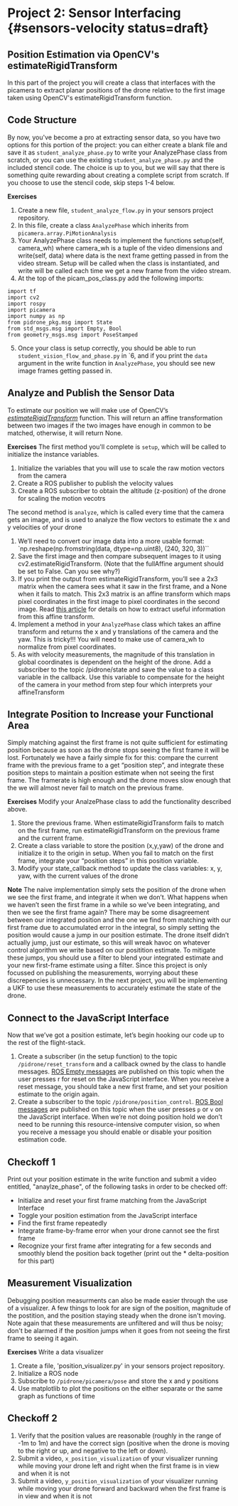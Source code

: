 # Project 2: Sensor Interfacing {#sensors-velocity status=draft}

## Position Estimation via OpenCV's estimateRigidTransform
In this part of the project you will create a class that interfaces with the picamera to extract planar positions of the drone relative to the first image taken using OpenCV's estimateRigidTransform function.

## Code Structure
By now, you've become a pro at extracting sensor data, so you have two options for this portion of the project: you can either create a blank file and save it as `student_analyze_phase.py` to write your AnalyzePhase class from scratch, or you can use the existing `student_analyze_phase.py` and the included stencil code. The choice is up to you, but we will say that there is something quite rewarding about creating a complete script from scratch. If you choose to use the stencil code, skip steps 1-4 below.

**Exercises**
1. Create a new file, `student_analyze_flow.py` in your sensors project repository.
2. In this file, create a class `AnalyzePhase` which inherits from `picamera.array.PiMotionAnalysis`
3. Your AnalyzePhase class needs to implement the functions setup(self, camera_wh) where camera_wh is a tuple of the video dimensions and write(self, data) where data is the next frame getting passed in from the video stream. Setup will be called when the class is instantiated, and write will be called each time we get a new frame from the video stream.
4. At the top of the picam_pos_class.py add the following imports:
  ```
  import tf
  import cv2
  import rospy
  import picamera
  import numpy as np
  from pidrone_pkg.msg import State
  from std_msgs.msg import Empty, Bool
  from geometry_msgs.msg import PoseStamped
  ```
5. Once your class is setup correctly, you should be able to run `student_vision_flow_and_phase.py` in \`6, and if you print the `data` argument in the write function in `AnalyzePhase`, you should see new image frames getting passed in.

## Analyze and Publish the Sensor Data
To estimate our position we will make use of OpenCV’s [<i>estimateRigidTransform</i>](https://docs.opencv.org/3.0-beta/modules/video/doc/motion_analysis_and_object_tracking.html#estimaterigidtransform) function. This will return an affine transformation between two images if the two images have enough in common to be matched, otherwise, it will return None.

**Exercises**
The first method you'll complete is `setup`, which will be called to initialize the instance variables.
  1. Initialize the variables that you will use to scale the raw motion vectors from the camera
  2. Create a ROS publisher to publish the velocity values
  3. Create a ROS subscriber to obtain the altitude (z-position) of the drone for scaling the motion vecotrs

The second method is `analyze`, which is called every time that the camera gets an image, and is used to analyze the flow vectors to estimate the x and y velocities of your drone
  1. We’ll need to convert our image data into a more usable format:
    `np.reshape(np.fromstring(data, dtype=np.uint8), (240, 320, 3))``
  2. Save the first image and then compare subsequent images to it using cv2.estimateRigidTransform. (Note that the fullAffine argument should be set to False. Can you see why?)
  3. If you print the output from estimateRigidTransform, you’ll see a 2x3 matrix when the camera sees what it saw in the first frame, and a None when it fails to match. This 2x3 matrix is an affine transform which maps pixel coordinates in the first image to pixel coordinates in the second image. Read [this article](https://picamera.readthedocs.io/en/release-1.10/api_array.html#pimotionanalysis) for details on how to extract useful information from this affine transform.
  4. Implement a method in your `AnalyzePhase` class which takes an affine transform and returns the x and y translations of the camera and the yaw. This is tricky!!! You will need to make use of camera_wh to normalize from pixel coordinates.
  5. As with velocity measurements, the magnitude of this translation in global coordinates is dependent on the height of the drone. Add a subscriber to the topic /pidrone/state and save the value to a class variable in the callback. Use this variable to compensate for the height of the camera in your method from step four which interprets your affineTransform

## Integrate Position to Increase your Functional Area
Simply matching against the first frame is not quite sufficient for estimating position because as soon as the drone stops seeing the first frame it will be lost. Fortunately we have a fairly simple fix for this: compare the current frame with the previous frame to a get “position step”, and integrate these position steps to maintain a position estimate when not seeing the first frame. The framerate is high enough and the drone moves slow enough that the we will almost never fail to match on the previous frame.

**Exercises**
Modify your AnalzePhase class to add the functionality described above.
1. Store the previous frame. When estimateRigidTransform fails to match on the first frame, run estimateRigidTransform on the previous frame and the current frame.
2. Create a class variable to store the position (x,y,yaw) of the drone and initialize it to the origin in setup. When you fail to match on the first frame, integrate your “position steps” in this position variable.
3. Modify your state_callback method to update the class variables: x, y, yaw, with the current values of the drone

**Note** The naive implementation simply sets the position of the drone when we see the first frame, and integrate it when we don’t. What happens when we haven’t seen the first frame in a while so we’ve been integrating, and then we see the first frame again? There may be some disagreement between our integrated position and the one we find from matching with our first frame due to accumulated error in the integral, so simply setting the position would cause a jump in our position estimate. The drone itself didn’t actually jump, just our estimate, so this will wreak havoc on whatever control algorithm we write based on our positition estimate. To mitigate these jumps, you should use a filter to blend your integrated estimate and your new first-frame estimate using a filter. Since this project is only focussed on publishing the measurements, worrying about these discrepencies is unnecessary. In the next project, you will be implementing a UKF to use these measurements to accurately estimate the state of the drone.

## Connect to the JavaScript Interface
Now that we’ve got a position estimate, let’s begin hooking our code up to the rest of the flight-stack.
  1. Create a subscriber (in the setup function) to the topic `/pidrone/reset_transform` and a callback owned by the class to handle messages. [ROS Empty messages](http://docs.ros.org/lunar/api/std_msgs/html/msg/Empty.html) are published on this topic when the user presses r for reset on the JavaScript interface. When you receive a reset message, you should take a new first frame, and set your position estimate to the origin again.
  2. Create a subscriber to the topic `/pidrone/position_control`. [ROS Bool messages](http://docs.ros.org/lunar/api/std_msgs/html/msg/Bool.html) are published on this topic when the user presses `p` or `v` on the JavaScript interface. When we’re not doing position hold we don’t need to be running this resource-intensive computer vision, so when you receive a message you should enable or disable your position estimation code.

## Checkoff 1
Print out your position estimate in the write function and submit a video entitled, "anaylze_phase", of the following tasks in order to be checked off:
* Initialize and reset your first frame matching from the JavaScript Interface
* Toggle your position estimation from the JavaScript interface
* Find the first frame repeatedly
* Integrate frame-by-frame error when your drone cannot see the first frame
* Recognize your first frame after integrating for a few seconds and smoothly blend the position back together (print out the * delta-position for this part)

## Measurement Visualization
Debugging position measurments can also be made easier through the use of a visualizer. A few things to look for are sign of the position, magnitude of the postition, and the position staying steady when the drone isn't moving. Note again that these measurements are unfiltered and will thus be noisy; don't be alarmed if the position jumps when it goes from not seeing the first frame to seeing it again.

**Exercises**
Write a data visualizer
1. Create a file, 'position_visualizer.py' in your sensors project repository.
2. Initialize a ROS node
3. Subscribe to `/pidrone/picamera/pose` and store the x and y positions
4. Use matplotlib to plot the positions on the either separate or the same graph as functions of time

## Checkoff 2
1. Verify that the position values are reasonable (roughly in the range of -1m to 1m) and have the correct sign (positive when the drone is moving to the right or up, and negative to the left or down).
2. Submit a video, `x_position_visualization` of your visualizer running while moving your drone left and right when the first frame is in view and when it is not
3. Submit a video, `y_position_visualization` of your visualizer running while moving your drone forward and backward when the first frame is in view and when it is not
